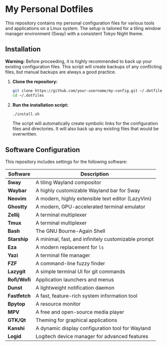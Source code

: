 # My Personal Dotfiles

This repository contains my personal configuration files for various tools and applications on a Linux system. The setup is tailored for a tiling window manager environment (Sway) with a consistent Tokyo Night theme.

## Installation

**Warning:** Before proceeding, it is highly recommended to back up your existing configuration files. This script will create backups of any conflicting files, but manual backups are always a good practice.

1.  **Clone the repository:**
    ```bash
    git clone https://github.com/your-username/my-config.git ~/.dotfiles
    cd ~/.dotfiles
    ```

2.  **Run the installation script:**
    ```bash
    ./install.sh
    ```
    The script will automatically create symbolic links for the configuration files and directories. It will also back up any existing files that would be overwritten.

## Software Configuration

This repository includes settings for the following software:

| Software      | Description                                       |
|---------------|---------------------------------------------------|
| **Sway**      | A tiling Wayland compositor                       |
| **Waybar**    | A highly customizable Wayland bar for Sway        |
| **Neovim**    | A modern, highly extensible text editor (LazyVim) |
| **Ghostty**   | A modern, GPU-accelerated terminal emulator       |
| **Zellij**    | A terminal multiplexer                            |
| **Tmux**      | A terminal multiplexer                            |
| **Bash**      | The GNU Bourne-Again Shell                        |
| **Starship**  | A minimal, fast, and infinitely customizable prompt |
| **Eza**       | A modern replacement for `ls`                     |
| **Yazi**      | A terminal file manager                           |
| **FZF**       | A command-line fuzzy finder                       |
| **Lazygit**   | A simple terminal UI for git commands             |
| **Rofi/Wofi** | Application launchers and menus                   |
| **Dunst**     | A lightweight notification daemon                 |
| **Fastfetch** | A fast, feature-rich system information tool      |
| **Bpytop**    | A resource monitor                                |
| **MPV**       | A free and open-source media player               |
| **GTK/Qt**    | Theming for graphical applications                |
| **Kanshi**    | A dynamic display configuration tool for Wayland  |
| **Logid**     | Logitech device manager for advanced features     |
